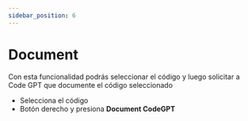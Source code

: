 ```yaml
---
sidebar_position: 6
---
```


# Document

Con esta funcionalidad podrás seleccionar el código y luego solicitar a Code GPT que documente el código seleccionado

- Selecciona el código
- Botón derecho y presiona **Document CodeGPT**